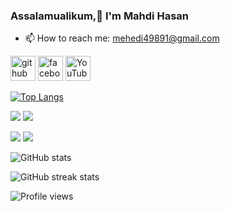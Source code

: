 ###  Assalamualikum,&#129505; I'm Mahdi Hasan

- 📫 How to reach me: mehedi49891@gmail.com 


[<img src='https://cdn.jsdelivr.net/npm/simple-icons@3.0.1/icons/github.svg' alt='github' height='40'>](https://github.com/Mahdi767)  [<img src='https://cdn.jsdelivr.net/npm/simple-icons@3.0.1/icons/facebook.svg' alt='facebook' height='40'>](https://www.facebook.com/Mahdi767)  [<img src='https://cdn.jsdelivr.net/npm/simple-icons@3.0.1/icons/youtube.svg' alt='YouTube' height='40'>](https://www.youtube.com/channel/Islamic_shortd330)  

[![Top Langs](https://github-readme-stats.vercel.app/api/top-langs/?username=Mahdi767&exclude_repo=repo1,repo2)](https://github.com/anuraghazra/github-readme-stats)


![](https://raw.githubusercontent.com/your-Mahdi767/cf-stats/main/output/light_card.svg#gh-dark-mode-only)
![](https://raw.githubusercontent.com/your-Mahdi767/cf-stats/main/output/light_card.svg)

![](https://raw.githubusercontent.com/sudiptob2/cf-stats/main/output/max_rating.svg)
![](https://raw.githubusercontent.com/sudiptob2/cf-stats/main/output/rating.svg)


![GitHub stats](https://github-readme-stats.vercel.app/api?username=Mahdi767&show_icons=true&count_private=true)  

![GitHub streak stats](https://streak-stats.demolab.com/?user=Mahdi767)  

![Profile views](https://gpvc.arturio.dev/Mahdi767)  
